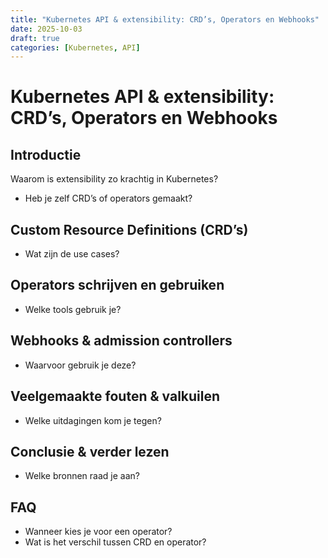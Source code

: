 ```yaml
---
title: "Kubernetes API & extensibility: CRD’s, Operators en Webhooks"
date: 2025-10-03
draft: true
categories: [Kubernetes, API]
---
```


# Kubernetes API & extensibility: CRD’s, Operators en Webhooks

## Introductie
Waarom is extensibility zo krachtig in Kubernetes?
- Heb je zelf CRD’s of operators gemaakt?

## Custom Resource Definitions (CRD’s)
- Wat zijn de use cases?

## Operators schrijven en gebruiken
- Welke tools gebruik je?

## Webhooks & admission controllers
- Waarvoor gebruik je deze?

## Veelgemaakte fouten & valkuilen
- Welke uitdagingen kom je tegen?

## Conclusie & verder lezen
- Welke bronnen raad je aan?

## FAQ
- Wanneer kies je voor een operator?
- Wat is het verschil tussen CRD en operator?